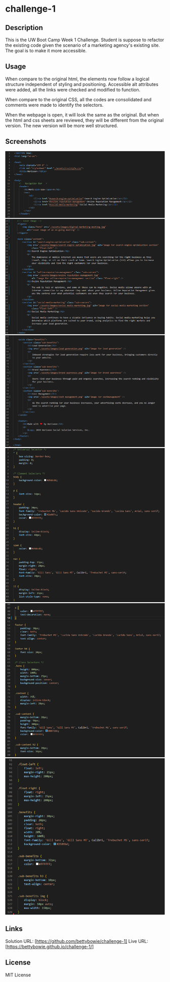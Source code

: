 # challenge-1

## Description

This is the UW Boot Camp Week 1 Challenge. Student is suppose to refactor the existing code given the scenario of a marketing agency's existing site. The goal is to make it more accessible. 


## Usage

When compare to the original html, the elements now follow a logical structure independent of styling and positioning. Accessible alt attributes were added, all the links were checked and modified to function. 

When compare to the original CSS, all the codes are consolidated and comments were made to identify the selectors.

When the webpage is open, it will look the same as the original. But when the html and css sheets are reviewed, they will be different from the original version. The new version will be more well structured. 


## Screenshots

![html1](./assets/images/html(1).png)
![html2](./assets/images/html(2).png)
![html2](./assets/images/html(3).png)
![css1](./assets/images/css(1).png)
![css2](./assets/images/css(2).png)
![css3](./assets/images/css(3).png)


## Links

Solution URL: [https://github.com/bettybowie/challenge-1]
Live URL: [https://bettybowie.github.io/challenge-1/]


## License

MIT License